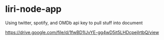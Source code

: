 # liri-node-app
Using twitter, spotify, and OMDb api key to pull stuff into document

https://drive.google.com/file/d/1fwBD1IJvYE-gg4wD5it5LHDcpejIrtbQ/view
